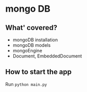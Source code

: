 # mongo DB

## What' covered?

- mongoDB installation
- mongoDB models
- mongoEngine
- Document, EmbeddedDocument

## How to start the app

 Run `python main.py`
